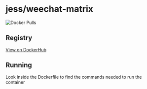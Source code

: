 # jess/weechat-matrix

![Docker Pulls](https://img.shields.io/docker/pulls/jess/weechat-matrix)



## Registry

[View on DockerHub](https://hub.docker.com/r/jess/weechat-matrix)

## Running

Look inside the Dockerfile to find the commands needed to run the container
